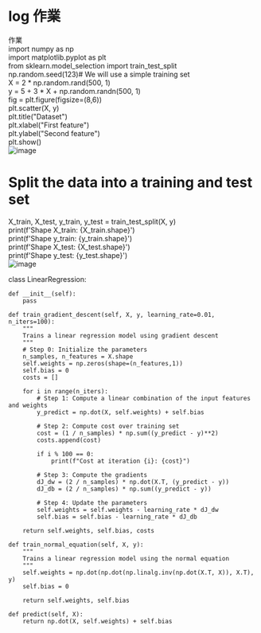 # log 作業  
作業  
import numpy as np  
import matplotlib.pyplot as plt  
from sklearn.model_selection import train_test_split  
np.random.seed(123)# We will use a simple training set  
X = 2 * np.random.rand(500, 1)  
y = 5 + 3 * X + np.random.randn(500, 1)  
fig = plt.figure(figsize=(8,6))  
plt.scatter(X, y)  
plt.title("Dataset")  
plt.xlabel("First feature")  
plt.ylabel("Second feature")   
plt.show()  
  ![image](https://github.com/SuWeizhe1124/3-19/blob/master/HJJPG.JPG) 
# Split the data into a training and test set  
X_train, X_test, y_train, y_test = train_test_split(X, y)  
print(f'Shape X_train: {X_train.shape}')   
print(f'Shape y_train: {y_train.shape}')  
print(f'Shape X_test: {X_test.shape}')  
print(f'Shape y_test: {y_test.shape}')   
   ![image](https://github.com/SuWeizhe1124/3-19/blob/master/BD.JPG) 

class LinearRegression:
    
    def __init__(self):
        pass

    def train_gradient_descent(self, X, y, learning_rate=0.01, n_iters=100):
        """
        Trains a linear regression model using gradient descent
        """
        # Step 0: Initialize the parameters
        n_samples, n_features = X.shape
        self.weights = np.zeros(shape=(n_features,1))
        self.bias = 0
        costs = []

        for i in range(n_iters):
            # Step 1: Compute a linear combination of the input features and weights
            y_predict = np.dot(X, self.weights) + self.bias

            # Step 2: Compute cost over training set
            cost = (1 / n_samples) * np.sum((y_predict - y)**2)
            costs.append(cost)

            if i % 100 == 0:
                print(f"Cost at iteration {i}: {cost}")

            # Step 3: Compute the gradients
            dJ_dw = (2 / n_samples) * np.dot(X.T, (y_predict - y))
            dJ_db = (2 / n_samples) * np.sum((y_predict - y)) 
            
            # Step 4: Update the parameters
            self.weights = self.weights - learning_rate * dJ_dw
            self.bias = self.bias - learning_rate * dJ_db

        return self.weights, self.bias, costs

    def train_normal_equation(self, X, y):
        """
        Trains a linear regression model using the normal equation
        """
        self.weights = np.dot(np.dot(np.linalg.inv(np.dot(X.T, X)), X.T), y)
        self.bias = 0
        
        return self.weights, self.bias

    def predict(self, X):
        return np.dot(X, self.weights) + self.bias
